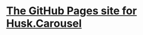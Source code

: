 <A HREF="https://BlueHuskyStudios.Github.io/Husk.Carousel/">The GitHub Pages site for Husk.Carousel</A>
=======================================================================================================

